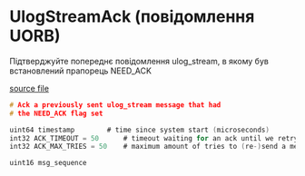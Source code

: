 # UlogStreamAck (повідомлення UORB)

Підтверджуйте попереднє повідомлення ulog_stream, в якому був встановлений прапорець NEED_ACK

[source file](https://github.com/PX4/PX4-Autopilot/blob/main/msg/UlogStreamAck.msg)

```c
# Ack a previously sent ulog_stream message that had
# the NEED_ACK flag set

uint64 timestamp		# time since system start (microseconds)
int32 ACK_TIMEOUT = 50		# timeout waiting for an ack until we retry to send the message [ms]
int32 ACK_MAX_TRIES = 50	# maximum amount of tries to (re-)send a message, each time waiting ACK_TIMEOUT ms

uint16 msg_sequence

```
